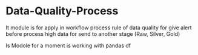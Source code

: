 # Data-Quality-Process
It module is for apply in workflow process rule of data quality for give alert before process high data for send to another stage (Raw, Silver, Gold)

Is Modole for a moment is working with pandas df
